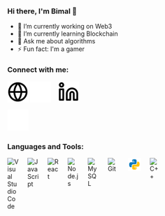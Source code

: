### Hi there, I'm Bimal 👋

- 🔭 I’m currently working on Web3
- 🌱 I’m currently learning Blockchain
- 💬 Ask me about algorithms
- ⚡ Fun fact: I'm a gamer 

### Connect with me:

[![website](./img/globe-light.svg)](https://bimalkumarsahoo.vercel.app/)
[![website](./img/globe-dark.svg)](https://bimalkumarsahoo.vercel.app/)
&nbsp;&nbsp;
[![website](./img/linkedin-light.svg)](https://www.linkedin.com/in/bimal-kumar-sahoo/)

[![website](./img/linkedin-dark.svg)](https://www.linkedin.com/in/bimal-kumar-sahoo/)
&nbsp;&nbsp;

### Languages and Tools:

<img align="left" alt="Visual Studio Code" width="26px" src="https://cdn.jsdelivr.net/gh/devicons/devicon/icons/vscode/vscode-original.svg" style="padding-right:20px;" />
<img align="left" alt="JavaScript" width="26px" src="https://cdn.jsdelivr.net/gh/devicons/devicon/icons/javascript/javascript-original.svg" style="padding-right:20px;" />
<img align="left" alt="React" width="26px" src="https://cdn.jsdelivr.net/gh/devicons/devicon/icons/react/react-original.svg" style="padding-right:20px;" />
<img align="left" alt="Node.js" width="26px" src="https://cdn.jsdelivr.net/gh/devicons/devicon/icons/nodejs/nodejs-original.svg" style="padding-right:20px;" />
<img align="left" alt="MySQL" width="26px" src="https://cdn.jsdelivr.net/gh/devicons/devicon/icons/mysql/mysql-original.svg" style="padding-right:20px;" />
<img align="left" alt="Git" width="26px" src="https://cdn.jsdelivr.net/gh/devicons/devicon/icons/git/git-original.svg" style="padding-right:20px;" />
<img align="left" alt="Python" width="30px" src="./img/python.svg" style="padding-right:20px;" />
<img align="left" alt="C++" width="26px" src="https://upload.wikimedia.org/wikipedia/commons/1/18/ISO_C%2B%2B_Logo.svg" style="padding-right:20px;" />